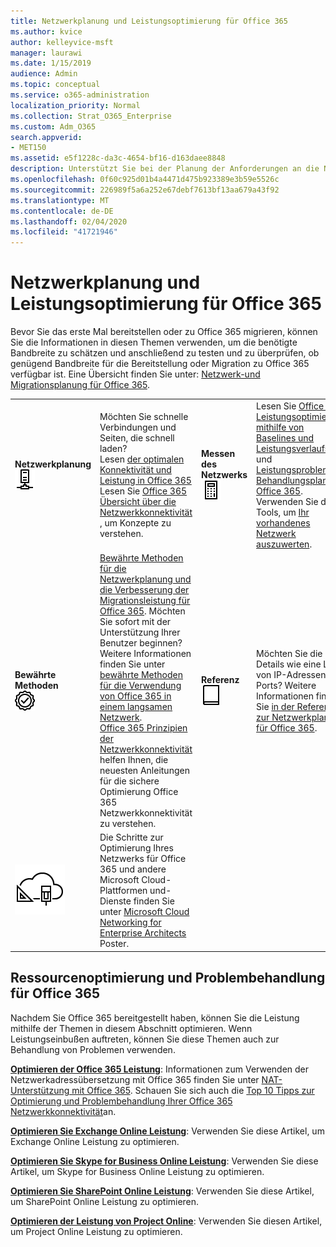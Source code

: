 ```yaml
---
title: Netzwerkplanung und Leistungsoptimierung für Office 365
ms.author: kvice
author: kelleyvice-msft
manager: laurawi
ms.date: 1/15/2019
audience: Admin
ms.topic: conceptual
ms.service: o365-administration
localization_priority: Normal
ms.collection: Strat_O365_Enterprise
ms.custom: Adm_O365
search.appverid:
- MET150
ms.assetid: e5f1228c-da3c-4654-bf16-d163daee8848
description: Unterstützt Sie bei der Planung der Anforderungen an die Netzwerkbandbreite für Microsoft Office 365. Sobald Sie bereitgestellt haben, kehren Sie hier zur Feinabstimmung zurück und beheben Sie Office 365 Leistung.
ms.openlocfilehash: 0f60c925d01b4a4471d475b923389e3b59e5526c
ms.sourcegitcommit: 226989f5a6a252e67debf7613bf13aa679a43f92
ms.translationtype: MT
ms.contentlocale: de-DE
ms.lasthandoff: 02/04/2020
ms.locfileid: "41721946"
---
```

# <a name="network-planning-and-performance-tuning-for-office-365"></a>Netzwerkplanung und Leistungsoptimierung für Office 365
Bevor Sie das erste Mal bereitstellen oder zu Office 365 migrieren, können Sie die Informationen in diesen Themen verwenden, um die benötigte Bandbreite zu schätzen und anschließend zu testen und zu überprüfen, ob genügend Bandbreite für die Bereitstellung oder Migration zu Office 365 verfügbar ist. Eine Übersicht finden Sie unter: [Netzwerk-und Migrationsplanung für Office 365](network-and-migration-planning.md).
  
|||||
|:-----|:-----|:-----|:-----|
|**Netzwerkplanung** <br/> ![Netzwerk](media/5e9dcd06-601b-4b28-88dc-f524e7548794.png)           <br/> |Möchten Sie schnelle Verbindungen und Seiten, die schnell laden?  <br/> Lesen [der optimalen Konnektivität und Leistung in Office 365](https://aka.ms/o365perfprinciples) <br/> Lesen Sie [Office 365 Übersicht über die Netzwerkkonnektivität](https://docs.microsoft.com/office365/enterprise/office-365-networking-overview) , um Konzepte zu verstehen.  <br/> |**Messen des Netzwerks** <br/> ![Rechner](media/d690a132-4884-40eb-a918-526bb3dff3cc.png)           <br/> |Lesen Sie [Office 365 Leistungsoptimierung mithilfe von Baselines und Leistungsverlaufs](performance-tuning-using-baselines-and-history.md) -und [Leistungsproblem Behandlungsplan für Office 365](performance-troubleshooting-plan.md).  <br/> Verwenden Sie diese Tools, um [Ihr vorhandenes Netzwerk auszuwerten](network-and-migration-planning.md#calculators).  <br/> |
|**Bewährte Methoden** <br/> ![Bewährte Methoden](media/2a659a5c-1007-47d3-a6c6-a19e018ab29b.png)           <br/> |[Bewährte Methoden für die Netzwerkplanung und die Verbesserung der Migrationsleistung für Office 365](network-and-migration-planning.md#BestPractices). Möchten Sie sofort mit der Unterstützung Ihrer Benutzer beginnen? Weitere Informationen finden Sie unter [bewährte Methoden für die Verwendung von Office 365 in einem langsamen Netzwerk](https://support.office.com/article/fd16c8d2-4799-4c39-8fd7-045f06640166).  <br/> [Office 365 Prinzipien der Netzwerkkonnektivität](https://aka.ms/o365networkingprinciples) helfen Ihnen, die neuesten Anleitungen für die sichere Optimierung Office 365 Netzwerkkonnektivität zu verstehen.  <br/> |**Referenz** <br/> ![Buch oder Journal](media/56dff3c1-f605-48d8-811f-7d13ce639ecd.png)           <br/> |Möchten Sie die Details wie eine Liste von IP-Adressen und Ports? Weitere Informationen finden Sie [in der Referenz zur Netzwerkplanung für Office 365](network-and-migration-planning.md#NetReference).  <br/> |
|![Siehe das Poster Microsoft Cloud Networking for Enterprise Architects](media/3094be9f-2407-4fa5-896d-aa66ef7b9bb9.png)           <br/> |Die Schritte zur Optimierung Ihres Netzwerks für Office 365 und andere Microsoft Cloud-Plattformen und-Dienste finden Sie unter [Microsoft Cloud Networking for Enterprise Architects](https://aka.ms/cloudarchnetworking) Poster.  <br/> |
   
## <a name="performance-tuning-and-troubleshooting-resources-for-office-365"></a>Ressourcenoptimierung und Problembehandlung für Office 365
<a name="apptuning"> </a>

Nachdem Sie Office 365 bereitgestellt haben, können Sie die Leistung mithilfe der Themen in diesem Abschnitt optimieren. Wenn Leistungseinbußen auftreten, können Sie diese Themen auch zur Behandlung von Problemen verwenden.
  
 **[Optimieren der Office 365 Leistung](tune-office-365-performance.md)**: Informationen zum Verwenden der Netzwerkadressübersetzung mit Office 365 finden Sie unter [NAT-Unterstützung mit Office 365](nat-support-with-office-365.md). Schauen Sie sich auch die [Top 10 Tipps zur Optimierung und Problembehandlung Ihrer Office 365 Netzwerkkonnektivität](https://docs.microsoft.com/archive/blogs/onthewire/top-10-tips-for-optimising-troubleshooting-your-office-365-network-connectivity)an. 
  
 **[Optimieren Sie Exchange Online Leistung](tune-exchange-online-performance.md)**: Verwenden Sie diese Artikel, um Exchange Online Leistung zu optimieren. 
  
 **[Optimieren Sie Skype for Business Online Leistung](tune-skype-for-business-online-performance.md)**: Verwenden Sie diese Artikel, um Skype for Business Online Leistung zu optimieren. 
  
 **[Optimieren Sie SharePoint Online Leistung](tune-sharepoint-online-performance.md)**: Verwenden Sie diese Artikel, um SharePoint Online Leistung zu optimieren. 
  
 **[Optimieren der Leistung von Project Online](https://support.office.com/article/12ba0ebd-c616-42e5-b9b6-cad570e8409c)**: Verwenden Sie diesen Artikel, um Project Online Leistung zu optimieren. 
  


